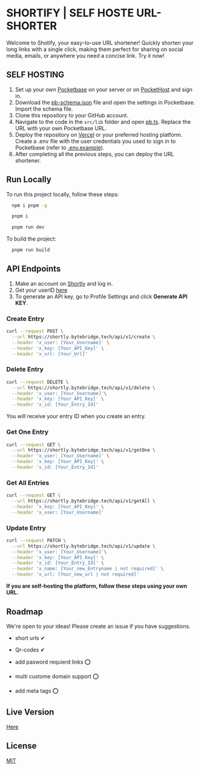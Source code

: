 
# SHORTIFY | SELF HOSTE URL-SHORTER

Welcome to Shotify, your easy-to-use URL shortener! Quickly shorten your long links with a single click, making them perfect for sharing on social media, emails, or anywhere you need a concise link. Try it now!

## SELF HOSTING

1. Set up your own [Pocketbase](https://pocketbase.io) on your server or on [PocketHost](https://pockethost.io) and sign in.
2. Download the [pb-schema.json](https://github.com/TSC-Home/url_short/blob/main/pb_schema.json) file and open the settings in Pocketbase. Import the schema file.
3. Clone this repository to your GitHub account.
4. Navigate to the code in the `src/lib` folder and open [pb.ts](https://github.com/TSC-Home/url_short/blob/main/src/lib/pb.ts). Replace the URL with your own Pocketbase URL.
5. Deploy the repository on [Vercel](https://vercel.com/) or your preferred hosting platform. Create a .env file with the user credentials you used to sign in to Pocketbase (refer to [.env.example](https://github.com/TSC-Home/url_short/blob/main/.env.example)).
6. After completing all the previous steps, you can deploy the URL shortener.




## Run Locally

To run this project locally, follow these steps:

```bash
  npm i pnpm -g
```

```bash
  pnpm i
```

```bash
  pnpm run dev
```

To build the project:

```bash
  pnpm run build
```


## API Endpoints
1. Make an account on [Shortly](https://shortly.bytebridge.tech/) and log in.
2. Get your userID [here](https://shortly.bytebridge.tech/api/v1/getUserId)
3. To generate an API key, go to Profile Settings and click **Generate API KEY**.

### Create Entry
```bash
curl --request POST \
  --url https://shortly.bytebridge.tech/api/v1/create \
  --header 'x_user: [Your_Username]' \
  --header 'x_key: [Your_API_Key]' \
  --header 'x_url: [Your_Url]'
  ````


### Delete Entry
```bash
curl --request DELETE \
  --url https://shortly.bytebridge.tech/api/v1/delete \
  --header 'x_user: [Your_Username]'\
  --header 'x_key: [Your_API_Key]' \
  --header 'x_id: [Your_Entry_Id]'
  ```
You will receive your entry ID when you create an entry.


### Get One Entry
``` bash 
curl --request GET \
  --url https://shortly.bytebridge.tech/api/v1/getOne \
  --header 'x_user: [Your_Username]' \
  --header 'x_key: [Your_API_Key]' \
  --header 'x_id: [Your_Entry_Id]'
```


### Get All  Entries
```bash
curl --request GET \
  --url https://shortly.bytebridge.tech/api/v1/getAll \
  --header 'x_key: [Your_API_Key]' \
  --header 'x_user: [Your_Username]'
  ```

### Update Entry
```bash
curl --request PATCH \
  --url https://shortly.bytebridge.tech/api/v1/update \
  --header 'x_user: [Your_Username]'\
  --header 'x_key: [Your_API_Key]' \
  --header 'x_id: [Your_Entry_Id]' \
  --header 'x_name: [Your_new_Entryname | not required]' \
  --header 'x_url: [Your_new_url | not required]'

```
**If you are self-hosting the platform, follow these steps using your own URL.**



## Roadmap

We're open to your ideas! Please create an issue if you have suggestions.

- short urls ✔

- Qr-codes ✔

- add pasword requierd links ⭕

- multi custome domain support ⭕

- add meta tags ⭕


## Live Version
<!-- Coming Soon! We'll be back online as soon as Cloudflare is up and running again. Thank you for your patience! -->
[Here](https://shortly.bytebridge.tech/)


## License

[MIT](https://choosealicense.com/licenses/mit/)

